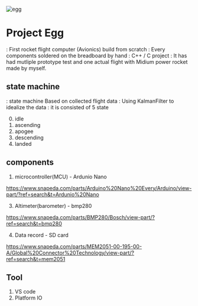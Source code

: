 ![egg](https://github.com/coding-MJ-dev/Egg_v1/assets/127004932/cc6463a0-664a-4847-83ed-a396d221f568)

# Project Egg
: First rocket flight computer (Avionics) build from scratch
: Every components soldered on the breadboard by hand
: C++ / C project
: It has had mutliple prototype test and one actual flight with Midium power rocket made by myself.

## state machine ##
: state machine Based on collected flight data
: Using KalmanFilter to idealize the data
: it is consisted of 5 state

0. idle
1. ascending
2. apogee
3. descending
4. landed

  
## components ##
1. microcontroller(MCU) - Ardunio Nano

https://www.snapeda.com/parts/Arduino%20Nano%20Every/Arduino/view-part/?ref=search&t=Ardunio%20Nano


3. Altimeter(barometer) - bmp280

https://www.snapeda.com/parts/BMP280/Bosch/view-part/?ref=search&t=bmp280


4. Data record - SD card

https://www.snapeda.com/parts/MEM2051-00-195-00-A/Global%20Connector%20Technology/view-part/?ref=search&t=mem2051


## Tool ##
1. VS code
2. Platform IO



